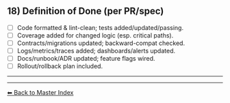 ## 18) Definition of Done (per PR/spec)

- [ ] Code formatted & lint-clean; tests added/updated/passing.  
- [ ] Coverage added for changed logic (esp. critical paths).  
- [ ] Contracts/migrations updated; backward-compat checked.  
- [ ] Logs/metrics/traces added; dashboards/alerts updated.  
- [ ] Docs/runbook/ADR updated; feature flags wired.  
- [ ] Rollout/rollback plan included.

---

---
[⬅ Back to Master Index](./best-practices.index.md)
